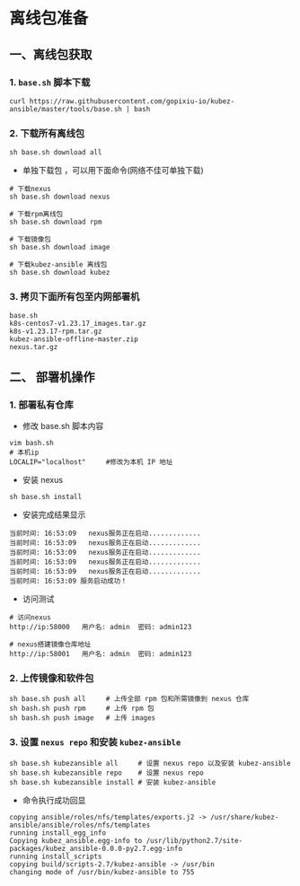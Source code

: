# 离线包准备

## 一、离线包获取

### 1. `base.sh` 脚本下载
```shell
curl https://raw.githubusercontent.com/gopixiu-io/kubez-ansible/master/tools/base.sh | bash
```

### 2. 下载所有离线包
```shell
sh base.sh download all
```

- 单独下载包 ，可以用下面命令(网络不佳可单独下载)

```shell
# 下载nexus
sh base.sh download nexus

# 下载rpm离线包
sh base.sh download rpm

# 下载镜像包
sh base.sh download image

# 下载kubez-ansible 离线包
sh base.sh download kubez
```

### 3. 拷贝下面所有包至内网部署机
```shell
base.sh
k8s-centos7-v1.23.17_images.tar.gz
k8s-v1.23.17-rpm.tar.gz
kubez-ansible-offline-master.zip
nexus.tar.gz
```

## 二、 部署机操作

### 1. 部署私有仓库

- 修改 base.sh 脚本内容

```shell
vim bash.sh
# 本机ip
LOCALIP="localhost"     #修改为本机 IP 地址
```
- 安装 nexus 
```shell
sh base.sh install
```
- 安装完成结果显示
```shell
当前时间: 16:53:09   nexus服务正在启动.............
当前时间: 16:53:09   nexus服务正在启动.............
当前时间: 16:53:09   nexus服务正在启动.............
当前时间: 16:53:09   nexus服务正在启动.............
当前时间: 16:53:09   nexus服务正在启动.............
当前时间: 16:53:09 服务启动成功！
```

- 访问测试

```shell
# 访问nexus
http://ip:58000   用户名: admin  密码: admin123

# nexus搭建镜像仓库地址
http://ip:58001   用户名: admin  密码: admin123
```

### 2. 上传镜像和软件包

```shell
sh base.sh push all     # 上传全部 rpm 包和所需镜像到 nexus 仓库
sh bash.sh push rpm     # 上传 rpm 包
sh bash.sh push image   # 上传 images 
```

### 3. 设置 `nexus repo` 和安装 `kubez-ansible`

```shell
sh base.sh kubezansible all     # 设置 nexus repo 以及安装 kubez-ansible
sh base.sh kubezansible repo    # 设置 nexus repo
sh base.sh kubezansible install # 安装 kubez-ansible
```

- 命令执行成功回显
```shell
copying ansible/roles/nfs/templates/exports.j2 -> /usr/share/kubez-ansible/ansible/roles/nfs/templates
running install_egg_info
Copying kubez_ansible.egg-info to /usr/lib/python2.7/site-packages/kubez_ansible-0.0.0-py2.7.egg-info
running install_scripts
copying build/scripts-2.7/kubez-ansible -> /usr/bin
changing mode of /usr/bin/kubez-ansible to 755
```
